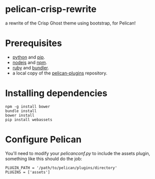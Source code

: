 pelican-crisp-rewrite
=====================

a rewrite of the Crisp Ghost theme using bootstrap, for Pelican!

# Prerequisites

* [python](http://python.org) and [pip](https://pypi.python.org/pypi/pip).
* [nodejs](http://nodejs.org) and [npm](http://www.npmjs.com).
* [ruby](http://ruby-lang.com) and [bundler](http://bundler.io).
* a local copy of the [pelican-plugins](https://github.com/getpelican/pelican-plugins) repository.

# Installing dependencies

```
npm -g install bower
bundle install
bower install
pip install webassets
```

# Configure Pelican

You'll need to modify your *pelicanconf.py* to include the assets plugin, something like this should do the job:

```
PLUGIN_PATH = '/path/to/pelican/plugins/directory'
PLUGINS = ['assets']
```
